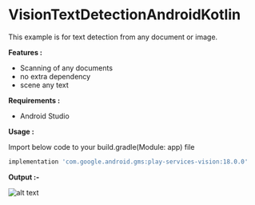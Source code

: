 # VisionTextDetectionAndroidKotlin
This example is for text detection from any document or image.

<b>Features : </b>

- Scanning of any documents
- no extra dependency
- scene any text

<b>Requirements : </b>
- Android Studio

<b>Usage :</b>

Import below code to your build.gradle(Module: app) file
```gradle
implementation 'com.google.android.gms:play-services-vision:18.0.0'
```
    

<b>Output :-</b>


![alt text](https://github.com/1986webdeveloper/VisionTextDetectionAndroidJava/blob/master/textDetectAndroid.gif)
